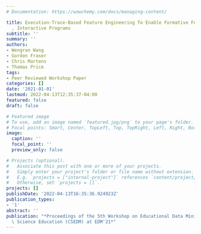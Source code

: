 ```yaml
---
# Documentation: https://wowchemy.com/docs/managing-content/

title: Execution-Trace-Based Feature Engineering To Enable Formative Feedback on Visual
  , Interactive Programs
subtitle: ''
summary: ''
authors:
- Wengran Wang
- Gordon Fraser
- Chris Martens
- Thomas Price
tags:
- Peer Reviewed Workshop Paper
categories: []
date: '2021-01-01'
lastmod: 2022-04-13T12:35:37-04:00
featured: false
draft: false

# Featured image
# To use, add an image named `featured.jpg/png` to your page's folder.
# Focal points: Smart, Center, TopLeft, Top, TopRight, Left, Right, BottomLeft, Bottom, BottomRight.
image:
  caption: ''
  focal_point: ''
  preview_only: false

# Projects (optional).
#   Associate this post with one or more of your projects.
#   Simply enter your project's folder or file name without extension.
#   E.g. `projects = ["internal-project"]` references `content/project/deep-learning/index.md`.
#   Otherwise, set `projects = []`.
projects: []
publishDate: '2022-04-13T16:35:36.924923Z'
publication_types:
- '1'
abstract: ''
publication: "*Proceedings of the 5th Workshop on Educational Data Mining in Computer\
  \ Science Education (CSEDM) at EDM'21*"
---
```

